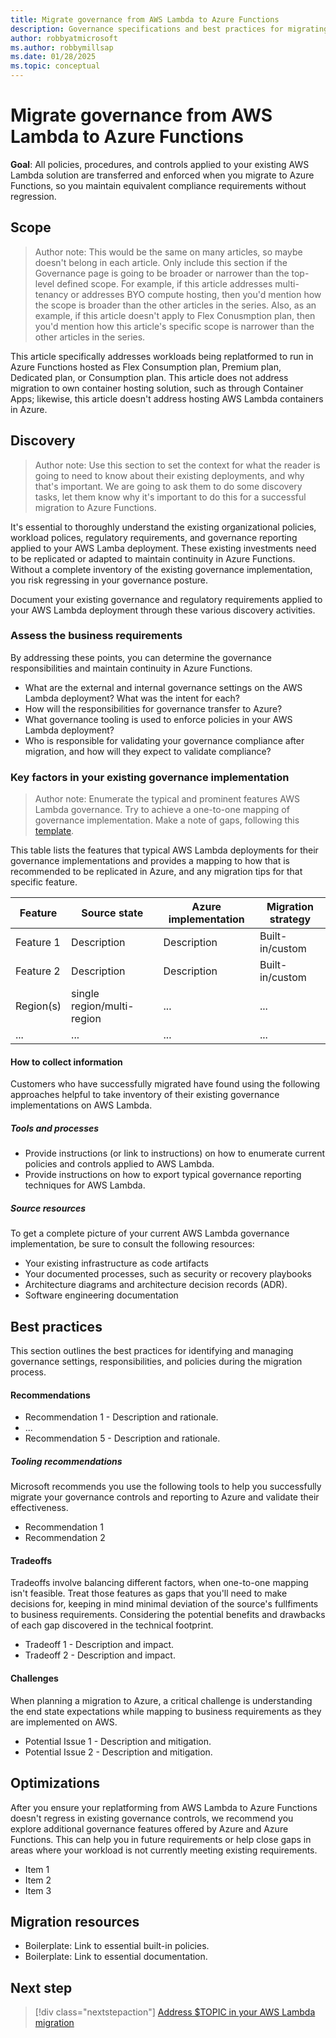```yaml
---
title: Migrate governance from AWS Lambda to Azure Functions
description: Governance specifications and best practices for migrating AWS Lambda to Azure Functions.
author: robbyatmicrosoft
ms.author: robbymillsap
ms.date: 01/28/2025  
ms.topic: conceptual
---
```


# Migrate governance from AWS Lambda to Azure Functions

**Goal**: All policies, procedures, and controls applied to your existing AWS Lambda solution are transferred and enforced when you migrate to Azure Functions, so you maintain equivalent compliance requirements without regression.

## Scope

> Author note: This would be the same on many articles, so maybe doesn't belong in each article. Only include this section if the Governance page is going to be broader or narrower than the top-level defined scope.  For example, if this article addresses multi-tenancy or addresses BYO compute hosting, then you'd mention how the scope is broader than the other articles in the series. Also, as an example, if this article doesn't apply to Flex Conusmption plan, then you'd mention how this article's specific scope is narrower than the other articles in the series.

This article specifically addresses workloads being replatformed to run in Azure Functions hosted as Flex Consumption plan, Premium plan, Dedicated plan, or Consumption plan. This article does not address migration to own container hosting solution, such as through Container Apps; likewise, this article doesn't address hosting AWS Lambda containers in Azure.

## Discovery

> Author note: Use this section to set the context for what the reader is going to need to know about their existing deployments, and why that's important. We are going to ask them to do some discovery tasks, let them know why it's important to do this for a successful migration to Azure Functions.

It's essential to thoroughly understand the existing organizational policies, workload polices, regulatory requirements, and governance reporting applied to your AWS Lamba deployment.  These existing investments need to be replicated or adapted to maintain continuity in Azure Functions. Without a complete inventory of the existing governance implementation, you risk regressing in your governance posture.

Document your existing governance and regulatory requirements applied to your AWS Lambda deployment through these various discovery activities.

### Assess the business requirements

By addressing these points, you can determine the governance responsibilities and maintain continuity in Azure Functions.

- What are the external and internal governance settings on the AWS Lambda deployment? What was the intent for each?
- How will the responsibilities for governance transfer to Azure?
- What governance tooling is used to enforce policies in your AWS Lambda deployment?
- Who is responsible for validating your governance compliance after migration, and how will they expect to validate compliance?

### Key factors in your existing governance implementation

> Author note: Enumerate the typical and prominent features AWS Lambda governance. Try to achieve a one-to-one mapping of governance implementation. Make a note of gaps, following this [template](). 

This table lists the features that typical AWS Lambda deployments for their governance implementations and provides a mapping to how that is recommended to be replicated in Azure, and any migration tips for that specific feature.

| Feature   | Source state | Azure implementation | Migration strategy |
|-----------|--------------|----------------------|--------------------|
| Feature 1 | Description  | Description          | Built-in/custom    |
| Feature 2 | Description  | Description          | Built-in/custom    |
| Region(s) | single region/multi-region   | ...                  | ...                |
| ...       | ...          | ...                  | ...                |

#### How to collect information 


Customers who have successfully migrated have found using the following approaches helpful to take inventory of their existing governance implementations on AWS Lambda.

##### Tools and processes

- Provide instructions (or link to instructions) on how to enumerate current policies and controls applied to AWS Lambda.
- Provide instructions on how to export typical governance reporting techniques for AWS Lambda.

##### Source resources


To get a complete picture of your current AWS Lambda governance implementation, be sure to consult the following resources:

- Your existing infrastructure as code artifacts
- Your documented processes, such as security or recovery playbooks 
- Architecture diagrams and architecture decision records (ADR).
- Software engineering documentation

## Best practices

This section outlines the best practices for identifying and managing governance settings, responsibilities, and policies during the migration process. 

#### Recommendations
- Recommendation 1 -  Description and rationale.
- ...
- Recommendation 5 -  Description and rationale.
##### Tooling recommendations

Microsoft recommends you use the following tools to help you successfully migrate your governance controls and reporting to Azure and validate their effectiveness.

- Recommendation 1
- Recommendation 2


#### Tradeoffs

Tradeoffs involve balancing different factors, when one-to-one mapping isn't feasible. Treat those features as gaps that you'll need to make decisions for, keeping in mind minimal deviation of the source's fullfiments to business requirements. Considering the potential benefits and drawbacks of each gap discovered in the technical footprint.

- Tradeoff 1 -  Description and impact.
- Tradeoff 2 -  Description and impact.

#### Challenges

When planning a migration to Azure, a critical challenge is understanding the end state expectations while mapping to business requirements as they are implemented on AWS. 

- Potential Issue 1 - Description and mitigation.
- Potential Issue 2 - Description and mitigation.


## Optimizations

After you ensure your replatforming from AWS Lambda to Azure Functions doesn't regress in existing governance controls, we recommend you explore additional governance features offered by Azure and Azure Functions. This can help you in future requirements or help close gaps in areas where your workload is not currently meeting existing requirements.

- Item 1
- Item 2
- Item 3

## Migration resources

- Boilerplate: Link to essential built-in policies.
- Boilerplate: Link to essential documentation.

## Next step

> [!div class="nextstepaction"]
> [Address $TOPIC in your AWS Lambda migration](./governance.md)
